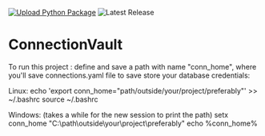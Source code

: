 [![Upload Python Package](https://github.com/ankit48365/ConnectionVault/actions/workflows/python-publish.yml/badge.svg)](https://github.com/ankit48365/ConnectionVault/actions/workflows/python-publish.yml)
![Latest Release](https://img.shields.io/badge/release-v0.0.4-blue)

# ConnectionVault

To run this project :
define and save a path with name "conn_home", where you'll save connections.yaml file to save store your database credentials:

Linux:
echo 'export conn_home="path/outside/your/project/preferably"' >> ~/.bashrc
source ~/.bashrc

Windows: (takes a while for the new session to print the path)
setx conn_home "C:\path\outside\your\project\preferably"
echo %conn_home%



<!-- # Navigate to your project directory -->
<!-- cd /path/to/your/project

# Create and activate the virtual environment
python3 -m venv venv
source venv/bin/activate  # For Linux/Mac
# venv\Scripts\activate  # For Windows

# Install Poetry inside the virtual environment
pip install poetry

# Initialize the Poetry project if not already done
poetry init
ead
